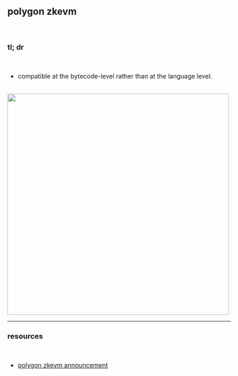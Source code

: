 ## polygon zkevm

<br>

### tl; dr

<br>

* compatible at the bytecode-level rather than at the language level.


<br>

<img width="500" src="https://user-images.githubusercontent.com/1130416/234144874-e3b04272-8ed7-460d-bbf8-e74a454e4396.png">


<br>

---

### resources

<br>

* [polygon zkevm announcement](https://polygon.technology/blog/the-future-is-now-for-ethereum-scaling-introducing-polygon-zkevm)
